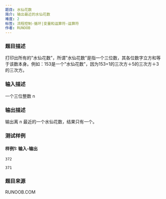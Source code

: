 ```yaml
---
题目: 水仙花数
简介: 输出最近的水仙花数
难度: 2
标签: 流程控制-循环|变量和运算符-运算符
作者: RUNOOB
---
```


### 题目描述

打印出所有的"水仙花数"，所谓"水仙花数"是指一个三位数，其各位数字立方和等于该数本身。例如：153是一个"水仙花数"，因为153=1的三次方＋5的三次方＋3的三次方。

### 输入描述

一个三位整数 n

### 输出描述

输出离 n 最近的一个水仙花数，结果只有一个。

### 测试样例

#### 样例1: 输入-输出

```
372
```

```
371
```

### 题目来源

RUNOOB.COM